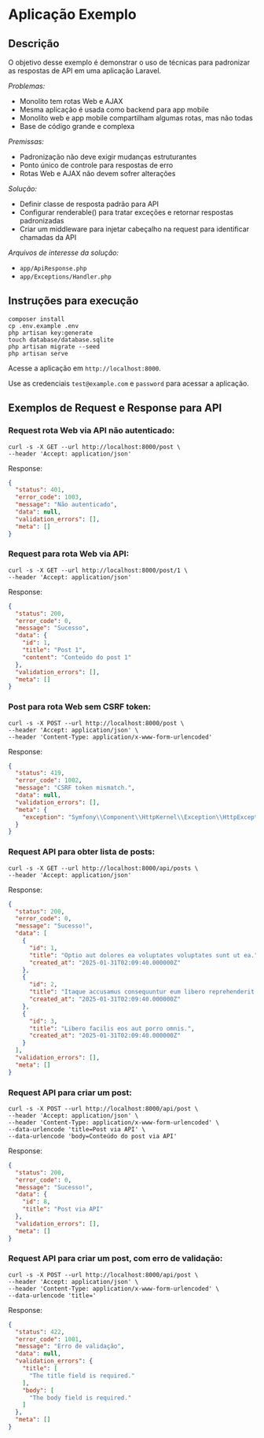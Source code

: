 # Aplicação Exemplo

## Descrição

O objetivo desse exemplo é demonstrar o uso de técnicas para padronizar as
respostas de API em uma aplicação Laravel.

*Problemas:*

 - Monolito tem rotas Web e AJAX
 - Mesma aplicação é usada como backend para app mobile
 - Monolito web e app mobile compartilham algumas rotas, mas não todas
 - Base de código grande e complexa

*Premissas:*

 - Padronização não deve exigir mudanças estruturantes
 - Ponto único de controle para respostas de erro
 - Rotas Web e AJAX não devem sofrer alterações

*Solução:*

 - Definir classe de resposta padrão para API
 - Configurar renderable() para tratar exceções e retornar respostas padronizadas
 - Criar um middleware para injetar cabeçalho na request para identificar chamadas da API

*Arquivos de interesse da solução:*

 - `app/ApiResponse.php`
 - `app/Exceptions/Handler.php`

## Instruções para execução

```shell
composer install
cp .env.example .env
php artisan key:generate
touch database/database.sqlite
php artisan migrate --seed
php artisan serve
```

Acesse a aplicação em `http://localhost:8000`.

Use as credenciais `test@example.com` e `password` para acessar a aplicação.

## Exemplos de Request e Response para API

### Request rota Web via API não autenticado:

```shell
curl -s -X GET --url http://localhost:8000/post \
--header 'Accept: application/json'
```

Response:

```json
{
  "status": 401,
  "error_code": 1003,
  "message": "Não autenticado",
  "data": null,
  "validation_errors": [],
  "meta": []
}
```

### Request para rota Web via API:

```shell
curl -s -X GET --url http://localhost:8000/post/1 \
--header 'Accept: application/json'
```

Response:

```json
{
  "status": 200,
  "error_code": 0,
  "message": "Sucesso",
  "data": {
    "id": 1,
    "title": "Post 1",
    "content": "Conteúdo do post 1"
  },
  "validation_errors": [],
  "meta": []
}
```

### Post para rota Web sem CSRF token:

```shell
curl -s -X POST --url http://localhost:8000/post \
--header 'Accept: application/json' \
--header 'Content-Type: application/x-www-form-urlencoded'
```

Response:

```json
{
  "status": 419,
  "error_code": 1002,
  "message": "CSRF token mismatch.",
  "data": null,
  "validation_errors": [],
  "meta": {
    "exception": "Symfony\\Component\\HttpKernel\\Exception\\HttpException"
  }
}
```

### Request API para obter lista de posts:

```shell
curl -s -X GET --url http://localhost:8000/api/posts \
--header 'Accept: application/json'
```

Response:

```json
{
  "status": 200,
  "error_code": 0,
  "message": "Sucesso!",
  "data": [
    {
      "id": 1,
      "title": "Optio aut dolores ea voluptates voluptates sunt ut ea.",
      "created_at": "2025-01-31T02:09:40.000000Z"
    },
    {
      "id": 2,
      "title": "Itaque accusamus consequuntur eum libero reprehenderit deleniti praesentium.",
      "created_at": "2025-01-31T02:09:40.000000Z"
    },
    {
      "id": 3,
      "title": "Libero facilis eos aut porro omnis.",
      "created_at": "2025-01-31T02:09:40.000000Z"
    }
  ],
  "validation_errors": [],
  "meta": []
}
```

### Request API para criar um post:

```shell
curl -s -X POST --url http://localhost:8000/api/post \
--header 'Accept: application/json' \
--header 'Content-Type: application/x-www-form-urlencoded' \
--data-urlencode 'title=Post via API' \
--data-urlencode 'body=Conteúdo do post via API'
```

Response:

```json
{
  "status": 200,
  "error_code": 0,
  "message": "Sucesso!",
  "data": {
    "id": 8,
    "title": "Post via API"
  },
  "validation_errors": [],
  "meta": []
}
```

### Request API para criar um post, com erro de validação:

```shell
curl -s -X POST --url http://localhost:8000/api/post \
--header 'Accept: application/json' \
--header 'Content-Type: application/x-www-form-urlencoded' \
--data-urlencode 'title='
```

Response:

```json
{
  "status": 422,
  "error_code": 1001,
  "message": "Erro de validação",
  "data": null,
  "validation_errors": {
    "title": [
      "The title field is required."
    ],
    "body": [
      "The body field is required."
    ]
  },
  "meta": []
}
```
